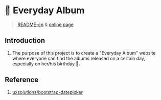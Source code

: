 # 🎵 Everyday Album

> [README-cn](README.md) & [online page](https://forestlet.github.io/everyday-album/)

## Introduction

1. The purpose of this project is to create a "Everyday Album" website where everyone can find the albums released on a certain day, especially on her/his birthday 🥳.

## Reference

1. [uxsolutions/bootstrap-datepicker](https://github.com/uxsolutions/bootstrap-datepicker)

